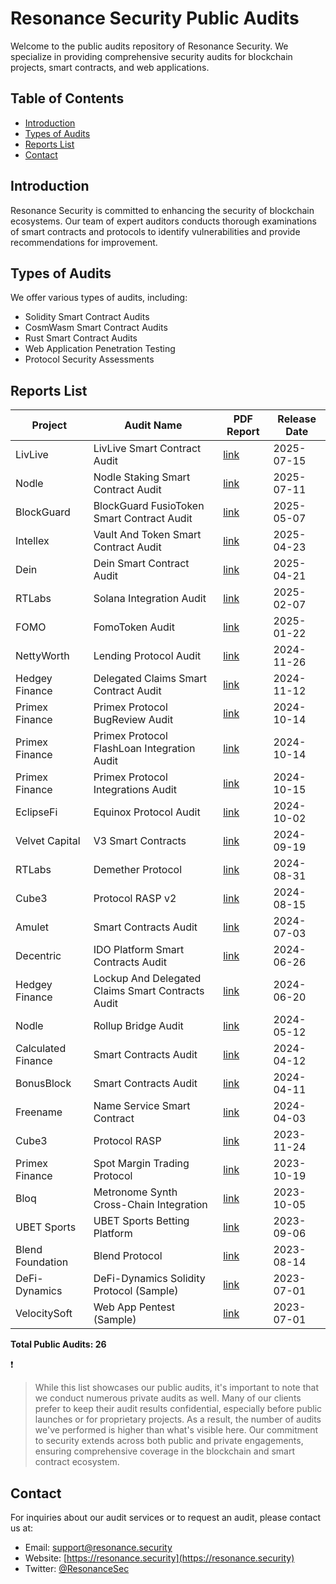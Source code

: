 # Resonance Security Public Audits

Welcome to the public audits repository of Resonance Security. We specialize in providing comprehensive security audits for blockchain projects, smart contracts, and web applications.

## Table of Contents

- [Introduction](#introduction)
- [Types of Audits](#types-of-audits)
- [Reports List](#reports-list)
- [Contact](#contact)

## Introduction

Resonance Security is committed to enhancing the security of blockchain ecosystems. Our team of expert auditors conducts thorough examinations of smart contracts and protocols to identify vulnerabilities and provide recommendations for improvement.

## Types of Audits

We offer various types of audits, including:

- Solidity Smart Contract Audits
- CosmWasm Smart Contract Audits
- Rust Smart Contract Audits
- Web Application Penetration Testing
- Protocol Security Assessments

## Reports List

| Project            | Audit Name                                        | PDF Report                                                                                                                                             | Release Date |
| ------------------ | ------------------------------------------------- | ------------------------------------------------------------------------------------------------------------------------------------------------------ | ------------ |
| LivLive         | LivLive Smart Contract Audit        | [link](https://github.com/ResonanceCybersecurity/audits/blob/main/Solidity%20Smart%20Contract%20Audits/Audit_Report_LIV-NFT_FINAL_21.pdf)             | 2025-07-15   |
| Nodle         | Nodle Staking Smart Contract Audit        | [link](https://github.com/ResonanceCybersecurity/audits/blob/main/Solidity%20Smart%20Contract%20Audits/Audit_Report_NODL-STK_FINAL_21.pdf)             | 2025-07-11   |
| BlockGuard         | BlockGuard FusioToken Smart Contract Audit        | [link](https://github.com/ResonanceCybersecurity/audits/blob/main/Solidity%20Smart%20Contract%20Audits/Audit_Report_BLKG-TOK_FINAL_21.pdf)             | 2025-05-07   |
| Intellex           | Vault And Token Smart Contract Audit              | [link](https://github.com/ResonanceCybersecurity/audits/blob/main/Rust%20Smart%20Contract%20Audits/Audit_Report_ITLX-VTK_FINAL_21.pdf)                 | 2025-04-23   |
| Dein               | Dein Smart Contract Audit                         | [link](https://github.com/ResonanceCybersecurity/audits/blob/main/Solidity%20Smart%20Contract%20Audits/Audit_Report_DEIN-INS_FINAL_21.pdf)             | 2025-04-21   |
| RTLabs             | Solana Integration Audit                          | [link](https://github.com/ResonanceCybersecurity/audits/blob/main/Rust%20Smart%20Contract%20Audits/Audit_Report_DMTH-SOL_FINAL_21.pdf)                 | 2025-02-07   |
| FOMO               | FomoToken Audit                                   | [link](https://github.com/ResonanceCybersecurity/audits/blob/main/Solidity%20Smart%20Contract%20Audits/Audit_Report_FOMO-FOM_FINAL_21.pdf)             | 2025-01-22   |
| NettyWorth         | Lending Protocol Audit                            | [link](https://github.com/ResonanceCybersecurity/audits/blob/main/Solidity%20Smart%20Contract%20Audits/Audit_Report_NTYW-LEN_FINAL_22.pdf)             | 2024-11-26   |
| Hedgey Finance     | Delegated Claims Smart Contract Audit             | [link](https://github.com/ResonanceCybersecurity/audits/blob/main/Solidity%20Smart%20Contract%20Audits/Audit_Report_HDGY-DLG_FINAL_21.pdf)             | 2024-11-12   |
| Primex Finance     | Primex Protocol BugReview Audit                   | [link](https://github.com/ResonanceCybersecurity/audits/blob/main/Solidity%20Smart%20Contract%20Audits/Audit_Report_PRMX-BUG_FINAL_21.pdf)             | 2024-10-14   |
| Primex Finance     | Primex Protocol FlashLoan Integration Audit       | [link](https://github.com/ResonanceCybersecurity/audits/blob/main/Solidity%20Smart%20Contract%20Audits/Audit_Report_PRMX-FLI_FINAL_21.pdf)             | 2024-10-14   |
| Primex Finance     | Primex Protocol Integrations Audit                | [link](https://github.com/ResonanceCybersecurity/audits/blob/main/Solidity%20Smart%20Contract%20Audits/Audit_Report_PRMX-TPI_FINAL_22.pdf)             | 2024-10-15   |
| EclipseFi          | Equinox Protocol Audit                            | [link](https://github.com/ResonanceCybersecurity/audits/blob/main/Solidity%20Smart%20Contract%20Audits/Audit_Report_ECLIP-EQN_FINAL_2.1.pdf)           | 2024-10-02   |
| Velvet Capital     | V3 Smart Contracts                                | [link](https://github.com/ResonanceCybersecurity/audits/blob/main/Solidity%20Smart%20Contract%20Audits/Audit_Report_VLVT-V3C_FINAL_21.pdf)             | 2024-09-19   |
| RTLabs             | Demether Protocol                                 | [link](https://github.com/ResonanceCybersecurity/audits/blob/main/Solidity%20Smart%20Contract%20Audits/Audit_Report_DMTH-PRO_FINAL_20.pdf)             | 2024-08-31   |
| Cube3              | Protocol RASP v2                                  | [link](https://github.com/ResonanceCybersecurity/audits/blob/main/Solidity%20Smart%20Contract%20Audits/Audit_Report_CUBE-RSP_FINAL_21.pdf)             | 2024-08-15   |
| Amulet             | Smart Contracts Audit                             | [link](https://github.com/ResonanceCybersecurity/audits/blob/main/CosmWasm%20Smart%20Contract%20Audits/Audit_Report_AMLT-PRO_FINAL_2.2.pdf)            | 2024-07-03   |
| Decentric          | IDO Platform Smart Contracts Audit                | [link](https://github.com/ResonanceCybersecurity/audits/blob/main/Solidity%20Smart%20Contract%20Audits/Audit_Report_DCEN-IDO_PUBLIC_20.pdf)            | 2024-06-26   |
| Hedgey Finance     | Lockup And Delegated Claims Smart Contracts Audit | [link](https://github.com/ResonanceCybersecurity/audits/blob/main/Solidity%20Smart%20Contract%20Audits/Audit_Report_HDGY-LKP_FINAL_21.pdf)             | 2024-06-20   |
| Nodle              | Rollup Bridge Audit                               | [link](https://github.com/ResonanceCybersecurity/audits/blob/main/Other/Audit_Report_NODL-RBR_FINAL_20.pdf)                                            | 2024-05-12   |
| Calculated Finance | Smart Contracts Audit                             | [link](https://github.com/ResonanceCybersecurity/audits/blob/main/CosmWasm%20Smart%20Contract%20Audits/Audit_Report_CALC-APW_PUBLIC_20.pdf)            | 2024-04-12   |
| BonusBlock         | Smart Contracts Audit                             | [link](https://github.com/ResonanceCybersecurity/audits/blob/main/Solidity%20Smart%20Contract%20Audits/Audit_Report_BBLK-SCA_PUBLIC_20.pdf)            | 2024-04-11   |
| Freename           | Name Service Smart Contract                       | [link](https://github.com/ResonanceCybersecurity/audits/blob/main/Solidity%20Smart%20Contract%20Audits/Audit_Report_FRNM-PRO_PUBLIC_20.pdf)            | 2024-04-03   |
| Cube3              | Protocol RASP                                     | [link](https://github.com/ResonanceCybersecurity/audits/blob/main/Solidity%20Smart%20Contract%20Audits/Audit_Report_CUBE-C3P_FINAL_20.pdf)             | 2023-11-24   |
| Primex Finance     | Spot Margin Trading Protocol                      | [link](https://github.com/ResonanceCybersecurity/audits/blob/main/Solidity%20Smart%20Contract%20Audits/Audit_Report_PRMX-TRP_FINAL_20.pdf)             | 2023-10-19   |
| Bloq               | Metronome Synth Cross-Chain Integration           | [link](https://github.com/ResonanceCybersecurity/audits/blob/main/Solidity%20Smart%20Contract%20Audits/Audit_Report_BLOQ-MSC_FINAL_20.pdf)             | 2023-10-05   |
| UBET Sports        | UBET Sports Betting Platform                      | [link](https://github.com/ResonanceCybersecurity/audits/blob/main/Solidity%20Smart%20Contract%20Audits/Audit_Report_UBET-SBP_FINAL_20.pdf)             | 2023-09-06   |
| Blend Foundation   | Blend Protocol                                    | [link](https://github.com/ResonanceCybersecurity/audits/blob/main/CosmWasm%20Smart%20Contract%20Audits/Audit_Report_BLEND-PRO_FINAL.pdf)               | 2023-08-14   |
| DeFi-Dynamics      | DeFi-Dynamics Solidity Protocol (Sample)          | [link](https://github.com/ResonanceCybersecurity/audits/blob/main/Samples/Solidity%20Smart%20Contract%20Audits/Audit_Report_DeFi-DY-SC01_FINAL_16.pdf) | 2023-07-01   |
| VelocitySoft       | Web App Pentest (Sample)                          | [link](https://github.com/ResonanceCybersecurity/audits/blob/main/Samples/Web%20App%20Audits/Audit_Report_VeloSoft-NightTrack-WEB01_FINAL_16.pdf)      | 2023-07-01   |

**Total Public Audits: 26**

❗️

> While this list showcases our public audits, it's important to note that we conduct numerous private audits as well. Many of our clients prefer to keep their audit results confidential, especially before public launches or for proprietary projects. As a result, the number of audits we've performed is higher than what's visible here. Our commitment to security extends across both public and private engagements, ensuring comprehensive coverage in the blockchain and smart contract ecosystem.

## Contact

For inquiries about our audit services or to request an audit, please contact us at:

- Email: [support@resonance.security](mailto:support@resonance.security)
- Website: [https://resonance.security](https://resonance.security)
- Twitter: [@ResonanceSec](https://twitter.com/ResonanceSec)
